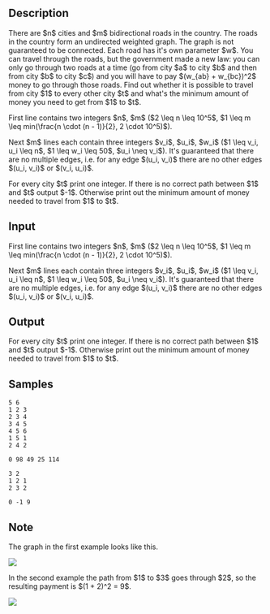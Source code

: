 ## Description

<div><p>There are $n$ cities and $m$ bidirectional roads in the country. The roads in the country form an undirected weighted graph. The graph <span class="tex-font-style-bf">is not guaranteed to be connected</span>. Each road has it's own parameter $w$. You can travel through the roads, but the government made a new law: you can only go through two roads at a time (go from city $a$ to city $b$ and then from city $b$ to city $c$) and you will have to pay $(w_{ab} + w_{bc})^2$ money to go through those roads. Find out whether it is possible to travel from city $1$ to every other city $t$ and what's the minimum amount of money you need to get from $1$ to $t$.</p></div><div class="input-specification"><p>First line contains two integers $n$, $m$ ($2 \leq n \leq 10^5$, $1 \leq m \leq min(\frac{n \cdot (n - 1)}{2}, 2 \cdot 10^5)$).</p><p>Next $m$ lines each contain three integers $v_i$, $u_i$, $w_i$ ($1 \leq v_i, u_i \leq n$, $1 \leq w_i \leq 50$, $u_i \neq v_i$). It's guaranteed that there are no multiple edges, i.e. for any edge $(u_i, v_i)$ there are no other edges $(u_i, v_i)$ or $(v_i, u_i)$.</p></div><div class="output-specification"><p>For every city $t$ print one integer. If there is no correct path between $1$ and $t$ output $-1$. Otherwise print out the minimum amount of money needed to travel from $1$ to $t$.</p></div>

## Input

<p>First line contains two integers $n$, $m$ ($2 \leq n \leq 10^5$, $1 \leq m \leq min(\frac{n \cdot (n - 1)}{2}, 2 \cdot 10^5)$).</p><p>Next $m$ lines each contain three integers $v_i$, $u_i$, $w_i$ ($1 \leq v_i, u_i \leq n$, $1 \leq w_i \leq 50$, $u_i \neq v_i$). It's guaranteed that there are no multiple edges, i.e. for any edge $(u_i, v_i)$ there are no other edges $(u_i, v_i)$ or $(v_i, u_i)$.</p>

## Output

<p>For every city $t$ print one integer. If there is no correct path between $1$ and $t$ output $-1$. Otherwise print out the minimum amount of money needed to travel from $1$ to $t$.</p>

## Samples

```input1
5 6
1 2 3
2 3 4
3 4 5
4 5 6
1 5 1
2 4 2
```

```output1
0 98 49 25 114
```






```input2
3 2
1 2 1
2 3 2
```

```output2
0 -1 9
```




## Note

<p>The graph in the first example looks like this.</p><p><img class="tex-graphics" src="./31823/file/pcmEUqO8.png" style="max-width: 100.0%;max-height: 100.0%;"></p><p>In the second example the path from $1$ to $3$ goes through $2$, so the resulting payment is $(1 + 2)^2 = 9$.</p><p><img class="tex-graphics" src="./31823/file/FKYcdtAO.png" style="max-width: 100.0%;max-height: 100.0%;"></p>
